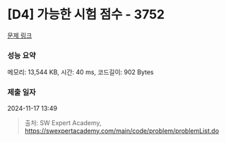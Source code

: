 # [D4] 가능한 시험 점수 - 3752 

[문제 링크](https://swexpertacademy.com/main/code/problem/problemDetail.do?contestProbId=AWHPkqBqAEsDFAUn) 

### 성능 요약

메모리: 13,544 KB, 시간: 40 ms, 코드길이: 902 Bytes

### 제출 일자

2024-11-17 13:49



> 출처: SW Expert Academy, https://swexpertacademy.com/main/code/problem/problemList.do